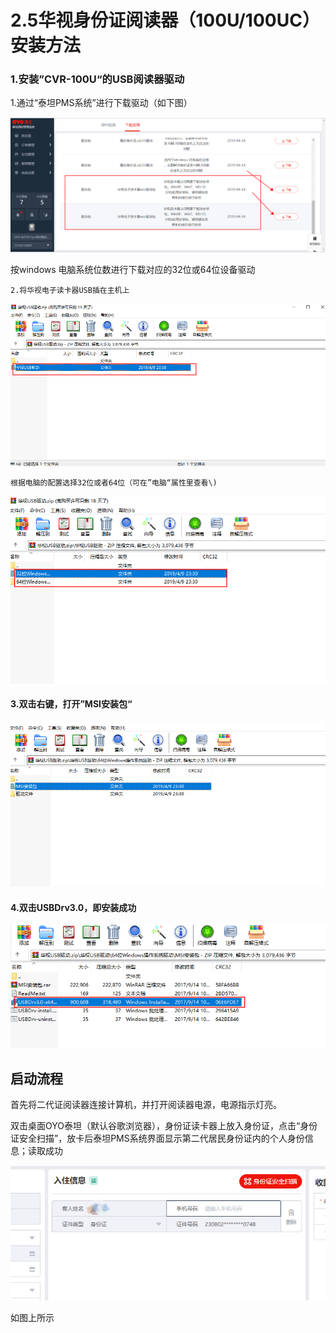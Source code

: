 # 2.5华视身份证阅读器（100U/100UC）安装方法

### 1.安装”CVR-100U“的USB阅读器驱动

1.通过“泰坦PMS系统”进行下载驱动（如下图）

![](../../../.gitbook/assets/image%20%28621%29.png)

按windows 电脑系统位数进行下载对应的32位或64位设备驱动

    2.将华视电子读卡器USB插在主机上

![](../../../.gitbook/assets/image%20%28505%29.png)

    根据电脑的配置选择32位或者64位（可在”电脑“属性里查看\)

![](../../../.gitbook/assets/image%20%28154%29.png)

#### 3.双击右键，打开”MSI安装包“

![](../../../.gitbook/assets/image%20%28211%29.png)

#### 4.双击USBDrv3.0，即安装成功

![](../../../.gitbook/assets/image%20%28499%29.png)

## 启动流程

首先将二代证阅读器连接计算机，并打开阅读器电源，电源指示灯亮。

双击桌面OYO泰坦（默认谷歌浏览器），身份证读卡器上放入身份证，点击“身份证安全扫描”，放卡后泰坦PMS系统界面显示第二代居民身份证内的个人身份信息；读取成功

![](../../../.gitbook/assets/image%20%28680%29.png)

如图上所示

